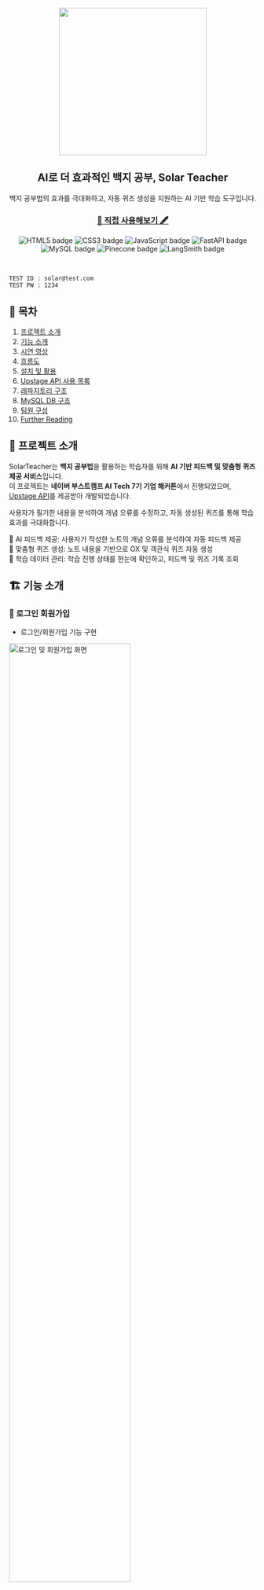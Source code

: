 <div align="center">
  <br>
  <picture>
    <source srcset="./docs/imgs/IMGenie_logo_white.png" media="(prefers-color-scheme: dark)">
    <img width="300" src="./frontend/public/assets/images/logo.png">
  </picture>

  <h2>AI로 더 효과적인 백지 공부, Solar Teacher</h2></hr>
  백지 공부법의 효과를 극대화하고, 자동 퀴즈 생성을 지원하는 AI 기반 학습 도구입니다.
  <h3><a href="https://solar-teacher.vercel.app"> 📘 직접 사용해보기 🖋️</a></h3>
  <p align="center">
    <img src="https://img.shields.io/badge/HTML5-E34F26?style=flat-square&logo=HTML5&logoColor=white" alt="HTML5 badge">
    <img src="https://img.shields.io/badge/CSS3-1572B6?style=flat-square&logo=CSS3&logoColor=white" alt="CSS3 badge">
    <img src="https://img.shields.io/badge/JavaScript-F7DF1E?style=flat-square&logo=JavaScript&logoColor=white" alt="JavaScript badge">
    <img src="https://img.shields.io/badge/FastAPI-009688?style=flat-square&logo=FastAPI&logoColor=white" alt="FastAPI badge">
    <img src="https://img.shields.io/badge/MySQL-4479A1?style=flat-square&logo=MySQL&logoColor=white" alt="MySQL badge">
    <img src="https://img.shields.io/badge/Pinecone-111111?style=flat-square&logoColor="white alt="Pinecone badge">
    <img src="https://img.shields.io/badge/LangSmith-243b3a?style=flat-square&logoColor=white" alt="LangSmith badge">
  </p>
</div>
<br>

```
TEST ID : solar@test.com
TEST PW : 1234
```

## 📑 목차
1. [프로젝트 소개](#-프로젝트-소개)
2. [기능 소개](#-기능-소개)
3. [시연 영상](#-시연-영상)
4. [흐름도](#-흐름도)
5. [설치 및 활용](#-설치-및-활용)
6. [Upstage API 사용 목록](#-Upstage-API-사용-목록)
7. [레파지토리 구조](#-레파지토리-구조)
8. [MySQL DB 구조](#-MySQL-DB-구조)
9. [팀원 구성](#-팀원-구성)
10. [Further Reading](#-Further-Reading)


## 🚀 프로젝트 소개
SolarTeacher는 **백지 공부법**을 활용하는 학습자를 위해 **AI 기반 피드백 및 맞춤형 퀴즈 제공 서비스**입니다.  
이 프로젝트는 **네이버 부스트캠프 AI Tech 7기 기업 해커톤**에서 진행되었으며,  [Upstage API](https://console.upstage.ai/docs/getting-started/overview)를 제공받아 개발되었습니다.

사용자가 필기한 내용을 분석하여 개념 오류를 수정하고, 자동 생성된 퀴즈를 통해 학습 효과를 극대화합니다.

🔹 AI 피드백 제공: 사용자가 작성한 노트의 개념 오류를 분석하여 자동 피드백 제공  
🔹 맞춤형 퀴즈 생성: 노트 내용을 기반으로 OX 및 객관식 퀴즈 자동 생성  
🔹 학습 데이터 관리: 학습 진행 상태를 한눈에 확인하고, 피드백 및 퀴즈 기록 조회


## 🏗️ 기능 소개

### 🔑 로그인 회원가입
- 로그인/회원가입 기능 구현

<img src="images/signup_login.gif" width="70%" alt="로그인 및 회원가입 화면">

### ✍️ 노트 업로드  
- 사진, PDF 업로드 및 화이트보드 필기 지원
  - 과목 미선택시 자동 분류 

<img src="images/upload.gif" width="70%" alt="PDF 업로드 화면">

### 🔍 AI 피드백  & OX 퀴즈
- 필기 내용을 분석하여 피드백 제공
  - 제공 내용: 잘못된 부분, 수정사항, 해설, 출처
- OX 퀴즈 문제 자동 생성

<img src="images/feedback.gif" width="70%" alt="PDF 업로드 화면">


### 🎯 사지선다 퀴즈
- 과목별 객관식 문제 자동 생성
- 퀴즈 해설, 통계 제공
- 풀었던 퀴즈(OX, 사지선다) 모아보기
- 퀴즈 리셋 기능

<img src="images/multiple_quiz.gif" width="70%" alt="사지선다 퀴즈 화면">

### 📂 피드백 보관함
- 피드백 모아보기 기능 제공
  - 과목별, 시간순 정렬 가능

<img src="images/feedbacks.gif" width="70%" alt="피드백 보관함 화면">

### 📊 학습 데이터 관리
- 기본 정보 및 학습 통계 제공

<img src="images/mypage.gif" width="70%" alt="마이페이지 화면">

## 🎬 시연 영상  

<p align="left">
  <a href="https://youtu.be/OdiDxrRkwWY">
    <img src="https://img.shields.io/badge/▶%20시연%20영상-red?style=for-the-badge&logo=youtube&logoColor=white" alt="시연 영상">
  </a>
  <a href="https://youtu.be/nvqfXGnnRyg">
    <img src="https://img.shields.io/badge/▶%20광고%20영상-blue?style=for-the-badge&logo=youtube&logoColor=white" alt="광고 영상">
  </a>
</p>


## 🌀 흐름도
### DATA FLOW
<img src='images/dataflow.png'>

### USER FLOW
<img src="images/userflow.png">

## 🛠️ 설치 및 활용



### 0️⃣ Anaconda 가상환경 설치

- 가상환경 만들기

```shell
conda create --name solar-teacher python=3.11
```

- 가상환경 활성화

```shell
conda activate solar-teacher
```

- 라이브러리 설치

```shell
pip install -r requirements.txt
```

### 1️⃣ root에 .env 파일 생성

- .env_sample 파일명을 .env로 변경
- API_KEY 변경하기

```bash
# LANGCHAIN_API_KEY=lsv2_
# UPSTAGE_API_KEY=up_
# PINECONE_API_KEY = pcsk_
```
### 2️⃣ 백엔드 실행
```bash
cd backend
python main.py
```
### 3️⃣ 프론트엔드 실행
```
cd frontend
npm install
npm start
```

## 📡 Upstage API 사용 목록

| API                        | 설명                                                     | 사용 위치                  | 사용 위치         |
|-----------------------------|----------------------------------------------------------|----------------------------|----------------------------|
| **Document OCR**           | 이미지 또는 PDF 파일에서 텍스트를 추출하는 기능 | 손글씨 노트 인식      |  [ocr_service.py](https://github.com/boostcampaitech7/level4-recsys-finalproject-hackathon-recsys-04-lv3/blob/main/backend/app/services/ocr_service.py)    |
| **Embeddings**         | 텍스트 데이터를 벡터화하여 의미 기반 검색 및 분석에 활용  | input text 임베딩, RAG data 구축, 시멘틱 검색            | [rag_service.py](https://github.com/boostcampaitech7/level4-recsys-finalproject-hackathon-recsys-04-lv3/blob/main/backend/app/services/rag_service.py)       |
| **Chat**      | 사용자와의 상호작용을 통해 질문 응답 및 대화 생성     | 피드백, OX퀴즈, 사지선다 퀴즈 생성         | [rag_service.py](https://github.com/boostcampaitech7/level4-recsys-finalproject-hackathon-recsys-04-lv3/blob/main/backend/app/services/rag_service.py) |


## 🗂️ 레파지토리 구조
<img src="images/tree-dir.png" alt="tree" height="400">

## 💾 MySQL DB 구조
<img src="images/ERD.png" alt="ERD">

## 👥 팀원 구성  

| 이름   | GitHub                          | 역할        |
|--------|--------------------------------|------------|
| 강현구 | [@ardkyer](https://github.com/ardkyer) | Backend / Feedback   |
| 서동준 | [@seoo2001](https://github.com/seoo2001) | RAG / Pinecone   |
| 양시영 | [@Lagom92](https://github.com/Lagom92) | RAG / LangSmith |
| 이도걸 | [@doffice0827](https://github.com/doffice0827) | PM / OCR |
| 이수미 | [@SooMiiii](https://github.com/SooMiiii) | Quiz / DB   |



## 🔍 Further Reading
- 발표 영상 
- 발표 자료
- 랩업 리포트
